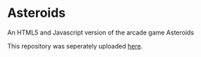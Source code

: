 Asteroids
=============
An HTML5 and Javascript version of the arcade game Asteroids

This repository was seperately uploaded [here](https://github.com/TylerWilliamson/Asteroids).